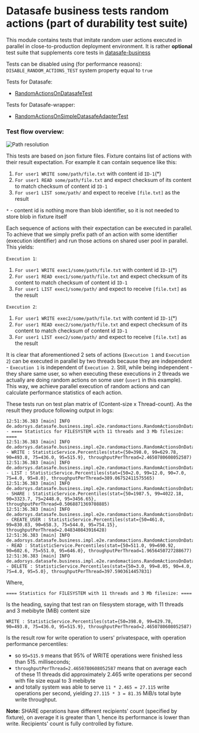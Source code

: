 # Datasafe business tests random actions (part of durability test suite)

This module contains tests that imitate random user actions executed in parallel in close-to-production 
deployment environment. It is rather **optional** test suite that supplements core tests in 
[datasafe-business](../../datasafe-business/src/test/java/de/adorsys/datasafe/business/impl/e2e)

Tests can be disabled using (for performance reasons): 
`DISABLE_RANDOM_ACTIONS_TEST` system property equal to `true`

Tests for Datasafe:
 - [RandomActionsOnDatasafeTest](src/test/java/de/adorsys/datasafe/business/impl/e2e/randomactions/RandomActionsOnDatasafeTest.java)

Tests for Datasafe-wrapper:
 - [RandomActionsOnSimpleDatasafeAdapterTest](src/test/java/de/adorsys/datasafe/business/impl/e2e/randomactions/RandomActionsOnSimpleDatasafeAdapterTest.java)

### Test flow overview:
![Path resolution](http://www.plantuml.com/plantuml/proxy?src=https://raw.githubusercontent.com/adorsys/datasafe/develop/datasafe-long-run-tests/datasafe-business-tests-random-actions/high_level_view.puml&fmt=svg&vvv=1&sanitize=true)

This tests are based on json fixture files. Fixture contains list of actions with their result expectation. 
For example it can contain sequence like this: 
1. `For user1 WRITE some/path/file.txt` with content id `ID-1`(*)
1. `For user1 READ some/path/file.txt` and expect checksum of its content to match checksum of content id `ID-1`
1. `For user1 LIST some/path/` and expect to receive `[file.txt]` as the result

 `*` - content id is nothing more than blob identifier, so it is not needed to store blob in fixture itself
 
Each sequence of actions with their expectation can be executed in parallel. To achieve that we simply prefix 
path of an action with some identifier (execution identifier) and run those actions on shared user pool 
in parallel. This yields:

`Execution 1`:
1. `For user1 WRITE exec1/some/path/file.txt` with content id `ID-1`(*)
1. `For user1 READ exec1/some/path/file.txt` and expect checksum of its content to match checksum of content id `ID-1`
1. `For user1 LIST exec1/some/path/` and expect to receive `[file.txt]` as the result

`Execution 2`:
1. `For user1 WRITE exec2/some/path/file.txt` with content id `ID-1`(*)
1. `For user1 READ exec2/some/path/file.txt` and expect checksum of its content to match checksum of content id `ID-1`
1. `For user1 LIST exec2/some/path/` and expect to receive `[file.txt]` as the result

It is clear that aforementioned 2 sets of actions (`Execution 1` and `Execution 2`) can be executed in parallel 
by two threads because they are independent - `Execution 1` is independent of `Execution 2`. Still, while 
being independent - they share same user, so when executing these executions in 2 threads we actually
are doing random actions on some user (`user1` in this example). 
This way, we achieve parallel execution of random actions and can calculate performance statistics of each action.

These tests run on test plan matrix of (Content-size x Thread-count). 
As the result they produce following output in logs:
```text
12:51:36.383 [main] INFO de.adorsys.datasafe.business.impl.e2e.randomactions.RandomActionsOnDatasafeTest - ==== Statistics for FILESYSTEM with 11 threads and 3 Mb filesize: ====
12:51:36.383 [main] INFO de.adorsys.datasafe.business.impl.e2e.randomactions.RandomActionsOnDatasafeTest - WRITE : StatisticService.Percentiles(stat={50=398.0, 99=629.78, 90=493.8, 75=436.0, 95=515.9}, throughputPerThread=2.4650780608052587)
12:51:36.383 [main] INFO de.adorsys.datasafe.business.impl.e2e.randomactions.RandomActionsOnDatasafeTest - LIST : StatisticService.Percentiles(stat={50=2.0, 99=12.0, 90=7.0, 75=4.0, 95=8.0}, throughputPerThread=389.06752411575565)
12:51:36.383 [main] INFO de.adorsys.datasafe.business.impl.e2e.randomactions.RandomActionsOnDatasafeTest - SHARE : StatisticService.Percentiles(stat={50=1987.5, 99=4022.18, 90=3323.7, 75=2448.0, 95=3456.65}, throughputPerThread=0.5068871369708885)
12:51:36.383 [main] INFO de.adorsys.datasafe.business.impl.e2e.randomactions.RandomActionsOnDatasafeTest - CREATE_USER : StatisticService.Percentiles(stat={50=461.0, 99=830.83, 90=658.3, 75=544.0, 95=754.15}, throughputPerThread=2.048340843916428)
12:51:36.383 [main] INFO de.adorsys.datasafe.business.impl.e2e.randomactions.RandomActionsOnDatasafeTest - READ : StatisticService.Percentiles(stat={50=511.0, 99=690.92, 90=602.6, 75=551.0, 95=646.0}, throughputPerThread=1.9656450727288677)
12:51:36.383 [main] INFO de.adorsys.datasafe.business.impl.e2e.randomactions.RandomActionsOnDatasafeTest - DELETE : StatisticService.Percentiles(stat={50=3.0, 99=8.05, 90=4.0, 75=4.0, 95=5.0}, throughputPerThread=397.5903614457831)
```
Where, 
```text
==== Statistics for FILESYSTEM with 11 threads and 3 Mb filesize: ====
```
Is the heading, saying that test ran on filesystem storage, with 11 threads and 3 mebibyte (MiB) content size
```text
WRITE : StatisticService.Percentiles(stat={50=398.0, 99=629.78, 90=493.8, 75=436.0, 95=515.9}, throughputPerThread=2.4650780608052587)
```
Is the result row for write operation to users' privatespace, with operation performance percentiles:
 - so `95=515.9` means that 95% of WRITE operations were finished less than 515. milliseconds; 
 - `throughputPerThread=2.4650780608052587` means that on average each of these 11 threads did approximately 2.465 write 
 operations per second with file size equal to 3 mebibyte 
 - and totally system was able to serve `11 * 2.465 = 27.115` write operations per second, yielding
`27.115 * 3 = 81.35` MiB/s total byte write throughput.

**Note:** SHARE operations have different recipients' count (specified by fixture), on average it is greater than 1,
hence its performance is lower than write. Recipients' count is fully controlled by fixture.
